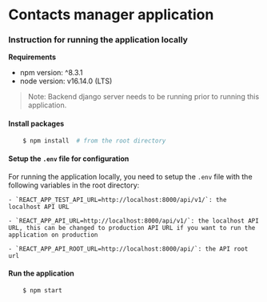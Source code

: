 # Contacts manager application

### Instruction for running the application locally
__Requirements__
- npm version: ^8.3.1
- node version: v16.14.0 (LTS)

> Note: Backend django server needs to be running prior to running this application.

#### Install packages
```bash
    $ npm install  # from the root directory
```

#### Setup the `.env` file for configuration
For running the application locally, you need to setup the `.env` file with the following variables in the root directory:

    - `REACT_APP_TEST_API_URL=http://localhost:8000/api/v1/`: the localhost API URL

    - `REACT_APP_API_URL=http://localhost:8000/api/v1/`: the localhost API URL, this can be changed to production API URL if you want to run the application on production
    
    - `REACT_APP_API_ROOT_URL=http://localhost:8000/api/`: the API root url

#### Run the application
```bash
    $ npm start
```